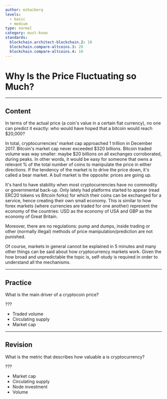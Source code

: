 ```yaml
---
author: mihaiberq
levels:
  - basic
  - medium
type: normal
category: must-know
standards:
  blockchain.architect-blockchain.2: 10
  blockchain.compare-altcoins.3: 20
  blockchain.compare-altcoins.4: 10
---
```


# Why Is the Price Fluctuating so Much?


---

## Content

In terms of the actual price (a coin's value in a certain fiat currency), no one can predict it exactly: who would have hoped that a bitcoin would reach $20,000?

In total, cryptocurrencies' market cap approached 1 trillion in December 2017. Bitcoin's market cap never exceeded $320 billions. Bitcoin traded volume was way smaller: maybe $20 billions on all exchanges corroborated, during peaks. In other words, it would be easy for someone that owns a relevant % of the total number of coins to manipulate the price in either directions. If the tendency of the market is to drive the price down, it's called a bear market. A bull market is the opposite: prices are going up.

It's hard to have stability when most cryptocurrencies have no commodity or governmental back-up. Only lately had platforms started to appear (read ERC20 tokens vs Bitcoin forks) for which their coins can be exchanged for a service, hence creating their own small economy. This is similar to how forex markets (where currencies are traded for one another) represent the economy of the countries: USD as the economy of USA and GBP as the economy of Great Britain.

Moreover, there are no regulations: pump and dumps, inside trading or other (normally illegal) methods of price manipulation/prediction are not punished.

Of course, markets in general cannot be explained in 5 minutes and many other things can be said about how cryptocurrency markets work. Given the how broad and unpredictable the topic is, self-study is required in order to understand all the mechanisms.


---

## Practice

What is the main driver of a cryptocoin price?

???

* Traded volume
* Circulating supply
* Market cap


---

## Revision

What is the metric that describes how valuable a is cryptocurrency?

???

* Market cap
* Circulating supply
* Node investment
* Volume
